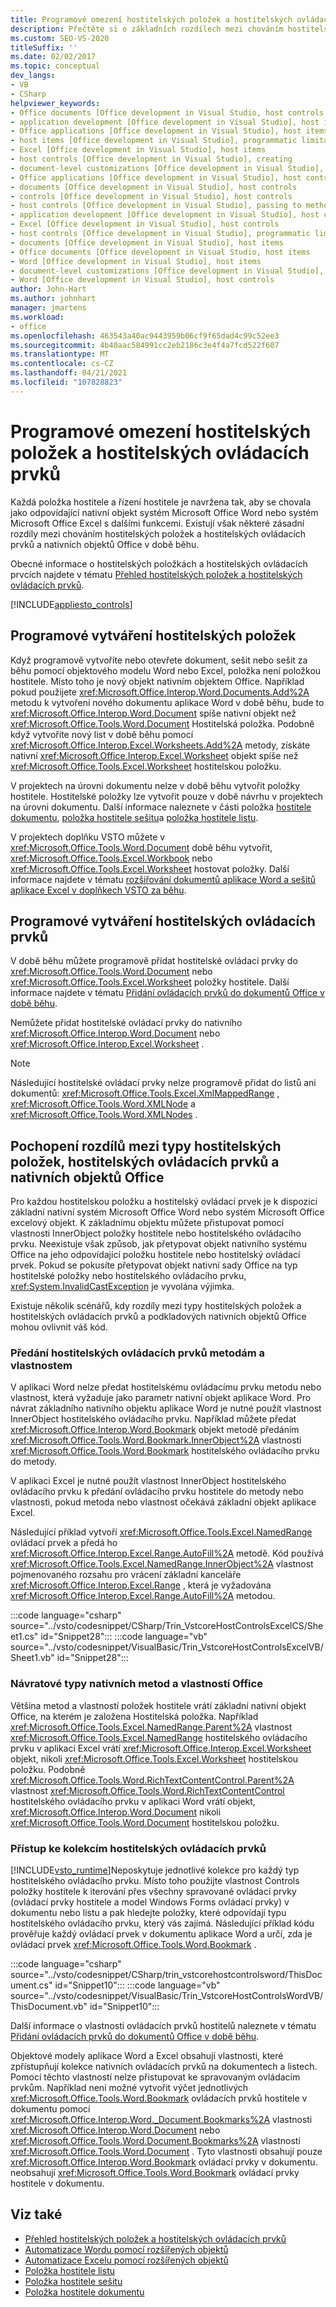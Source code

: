 ```yaml
---
title: Programové omezení hostitelských položek a hostitelských ovládacích prvků
description: Přečtěte si o základních rozdílech mezi chováním hostitelských položek a hostitelskými ovládacími prvky a nativními objekty Office v době běhu.
ms.custom: SEO-VS-2020
titleSuffix: ''
ms.date: 02/02/2017
ms.topic: conceptual
dev_langs:
- VB
- CSharp
helpviewer_keywords:
- Office documents [Office development in Visual Studio, host controls
- application development [Office development in Visual Studio], host items
- Office applications [Office development in Visual Studio], host items
- host items [Office development in Visual Studio], programmatic limitations
- Excel [Office development in Visual Studio], host items
- host controls [Office development in Visual Studio], creating
- document-level customizations [Office development in Visual Studio], host controls
- Office applications [Office development in Visual Studio], host controls
- documents [Office development in Visual Studio], host controls
- controls [Office development in Visual Studio], host controls
- host controls [Office development in Visual Studio], passing to methods and properties
- application development [Office development in Visual Studio], host controls
- Excel [Office development in Visual Studio], host controls
- host controls [Office development in Visual Studio], programmatic limitations
- documents [Office development in Visual Studio], host items
- Office documents [Office development in Visual Studio, host items
- Word [Office development in Visual Studio], host items
- document-level customizations [Office development in Visual Studio], host items
- Word [Office development in Visual Studio], host controls
author: John-Hart
ms.author: johnhart
manager: jmartens
ms.workload:
- office
ms.openlocfilehash: 463543a40ac9443959b06cf9f65dad4c99c52ee3
ms.sourcegitcommit: 4b40aac584991cc2eb2186c3e4f4a7fcd522f607
ms.translationtype: MT
ms.contentlocale: cs-CZ
ms.lasthandoff: 04/21/2021
ms.locfileid: "107828823"
---
```

# <a name="programmatic-limitations-of-host-items-and-host-controls"></a>Programové omezení hostitelských položek a hostitelských ovládacích prvků
  Každá položka hostitele a řízení hostitele je navržena tak, aby se chovala jako odpovídající nativní objekt systém Microsoft Office Word nebo systém Microsoft Office Excel s dalšími funkcemi. Existují však některé zásadní rozdíly mezi chováním hostitelských položek a hostitelských ovládacích prvků a nativních objektů Office v době běhu.

 Obecné informace o hostitelských položkách a hostitelských ovládacích prvcích najdete v tématu [Přehled hostitelských položek a hostitelských ovládacích prvků](../vsto/host-items-and-host-controls-overview.md).

 [!INCLUDE[appliesto_controls](../vsto/includes/appliesto-controls-md.md)]

## <a name="programmatically-create-host-items"></a>Programové vytváření hostitelských položek
 Když programově vytvoříte nebo otevřete dokument, sešit nebo sešit za běhu pomocí objektového modelu Word nebo Excel, položka není položkou hostitele. Místo toho je nový objekt nativním objektem Office. Například pokud použijete <xref:Microsoft.Office.Interop.Word.Documents.Add%2A> metodu k vytvoření nového dokumentu aplikace Word v době běhu, bude to <xref:Microsoft.Office.Interop.Word.Document> spíše nativní objekt než <xref:Microsoft.Office.Tools.Word.Document> Hostitelská položka. Podobně když vytvoříte nový list v době běhu pomocí <xref:Microsoft.Office.Interop.Excel.Worksheets.Add%2A> metody, získáte nativní <xref:Microsoft.Office.Interop.Excel.Worksheet> objekt spíše než <xref:Microsoft.Office.Tools.Excel.Worksheet> hostitelskou položku.

 V projektech na úrovni dokumentu nelze v době běhu vytvořit položky hostitele. Hostitelské položky lze vytvořit pouze v době návrhu v projektech na úrovni dokumentu. Další informace naleznete v části položka [hostitele dokumentu](../vsto/document-host-item.md), [položka hostitele sešitu](../vsto/workbook-host-item.md)a [položka hostitele listu](../vsto/worksheet-host-item.md).

 V projektech doplňku VSTO můžete v <xref:Microsoft.Office.Tools.Word.Document> době běhu vytvořit, <xref:Microsoft.Office.Tools.Excel.Workbook> nebo <xref:Microsoft.Office.Tools.Excel.Worksheet> hostovat položky. Další informace najdete v tématu [rozšiřování dokumentů aplikace Word a sešitů aplikace Excel v doplňkech VSTO za běhu](../vsto/extending-word-documents-and-excel-workbooks-in-vsto-add-ins-at-run-time.md).

## <a name="programmatically-create-host-controls"></a>Programové vytváření hostitelských ovládacích prvků
 V době běhu můžete programově přidat hostitelské ovládací prvky do <xref:Microsoft.Office.Tools.Word.Document> nebo <xref:Microsoft.Office.Tools.Excel.Worksheet> položky hostitele. Další informace najdete v tématu [Přidání ovládacích prvků do dokumentů Office v době běhu](../vsto/adding-controls-to-office-documents-at-run-time.md).

 Nemůžete přidat hostitelské ovládací prvky do nativního <xref:Microsoft.Office.Interop.Word.Document> nebo <xref:Microsoft.Office.Interop.Excel.Worksheet> .

> [!NOTE]
> Následující hostitelské ovládací prvky nelze programově přidat do listů ani dokumentů: <xref:Microsoft.Office.Tools.Excel.XmlMappedRange> , <xref:Microsoft.Office.Tools.Word.XMLNode> a <xref:Microsoft.Office.Tools.Word.XMLNodes> .

## <a name="understand-type-differences-between-host-items-host-controls-and-native-office-objects"></a>Pochopení rozdílů mezi typy hostitelských položek, hostitelských ovládacích prvků a nativních objektů Office
 Pro každou hostitelskou položku a hostitelský ovládací prvek je k dispozici základní nativní systém Microsoft Office Word nebo systém Microsoft Office excelový objekt. K základnímu objektu můžete přistupovat pomocí vlastnosti InnerObject položky hostitele nebo hostitelského ovládacího prvku. Neexistuje však způsob, jak přetypovat objekt nativního systému Office na jeho odpovídající položku hostitele nebo hostitelský ovládací prvek. Pokud se pokusíte přetypovat objekt nativní sady Office na typ hostitelské položky nebo hostitelského ovládacího prvku, <xref:System.InvalidCastException> je vyvolána výjimka.

 Existuje několik scénářů, kdy rozdíly mezi typy hostitelských položek a hostitelských ovládacích prvků a podkladových nativních objektů Office mohou ovlivnit váš kód.

### <a name="pass-host-controls-to-methods-and-properties"></a>Předání hostitelských ovládacích prvků metodám a vlastnostem
 V aplikaci Word nelze předat hostitelskému ovládacímu prvku metodu nebo vlastnost, která vyžaduje jako parametr nativní objekt aplikace Word. Pro návrat základního nativního objektu aplikace Word je nutné použít vlastnost InnerObject hostitelského ovládacího prvku. Například můžete předat <xref:Microsoft.Office.Interop.Word.Bookmark> objekt metodě předáním <xref:Microsoft.Office.Tools.Word.Bookmark.InnerObject%2A> vlastnosti <xref:Microsoft.Office.Tools.Word.Bookmark> hostitelského ovládacího prvku do metody.

 V aplikaci Excel je nutné použít vlastnost InnerObject hostitelského ovládacího prvku k předání ovládacího prvku hostitele do metody nebo vlastnosti, pokud metoda nebo vlastnost očekává základní objekt aplikace Excel.

 Následující příklad vytvoří <xref:Microsoft.Office.Tools.Excel.NamedRange> ovládací prvek a předá ho <xref:Microsoft.Office.Interop.Excel.Range.AutoFill%2A> metodě. Kód používá <xref:Microsoft.Office.Tools.Excel.NamedRange.InnerObject%2A> vlastnost pojmenovaného rozsahu pro vrácení základní kanceláře <xref:Microsoft.Office.Interop.Excel.Range> , která je vyžadována <xref:Microsoft.Office.Interop.Excel.Range.AutoFill%2A> metodou.

 :::code language="csharp" source="../vsto/codesnippet/CSharp/Trin_VstcoreHostControlsExcelCS/Sheet1.cs" id="Snippet28":::
 :::code language="vb" source="../vsto/codesnippet/VisualBasic/Trin_VstcoreHostControlsExcelVB/Sheet1.vb" id="Snippet28":::

### <a name="return-types-of-native-office-methods-and-properties"></a>Návratové typy nativních metod a vlastností Office
 Většina metod a vlastností položek hostitele vrátí základní nativní objekt Office, na kterém je založena Hostitelská položka. Například <xref:Microsoft.Office.Tools.Excel.NamedRange.Parent%2A> vlastnost <xref:Microsoft.Office.Tools.Excel.NamedRange> hostitelského ovládacího prvku v aplikaci Excel vrátí <xref:Microsoft.Office.Interop.Excel.Worksheet> objekt, nikoli <xref:Microsoft.Office.Tools.Excel.Worksheet> hostitelskou položku. Podobně <xref:Microsoft.Office.Tools.Word.RichTextContentControl.Parent%2A> vlastnost <xref:Microsoft.Office.Tools.Word.RichTextContentControl> hostitelského ovládacího prvku v aplikaci Word vrátí objekt, <xref:Microsoft.Office.Interop.Word.Document> nikoli <xref:Microsoft.Office.Tools.Word.Document> hostitelskou položku.

### <a name="access-collections-of-host-controls"></a>Přístup ke kolekcím hostitelských ovládacích prvků
 [!INCLUDE[vsto_runtime](../vsto/includes/vsto-runtime-md.md)]Neposkytuje jednotlivé kolekce pro každý typ hostitelského ovládacího prvku. Místo toho použijte vlastnost Controls položky hostitele k iterování přes všechny spravované ovládací prvky (ovládací prvky hostitele a model Windows Forms ovládací prvky) v dokumentu nebo listu a pak hledejte položky, které odpovídají typu hostitelského ovládacího prvku, který vás zajímá. Následující příklad kódu prověřuje každý ovládací prvek v dokumentu aplikace Word a určí, zda je ovládací prvek <xref:Microsoft.Office.Tools.Word.Bookmark> .

 :::code language="csharp" source="../vsto/codesnippet/CSharp/trin_vstcorehostcontrolsword/ThisDocument.cs" id="Snippet10":::
 :::code language="vb" source="../vsto/codesnippet/VisualBasic/Trin_VstcoreHostControlsWordVB/ThisDocument.vb" id="Snippet10":::

 Další informace o vlastnosti ovládacích prvků hostitelů naleznete v tématu [Přidání ovládacích prvků do dokumentů Office v době běhu](../vsto/adding-controls-to-office-documents-at-run-time.md).

 Objektové modely aplikace Word a Excel obsahují vlastnosti, které zpřístupňují kolekce nativních ovládacích prvků na dokumentech a listech. Pomocí těchto vlastností nelze přistupovat ke spravovaným ovládacím prvkům. Například není možné vytvořit výčet jednotlivých <xref:Microsoft.Office.Tools.Word.Bookmark> ovládacích prvků hostitele v dokumentu pomocí <xref:Microsoft.Office.Interop.Word._Document.Bookmarks%2A> vlastnosti <xref:Microsoft.Office.Interop.Word.Document> nebo <xref:Microsoft.Office.Tools.Word.Document.Bookmarks%2A> vlastnosti <xref:Microsoft.Office.Tools.Word.Document> . Tyto vlastnosti obsahují pouze <xref:Microsoft.Office.Interop.Word.Bookmark> ovládací prvky v dokumentu. neobsahují <xref:Microsoft.Office.Tools.Word.Bookmark> ovládací prvky hostitele v dokumentu.

## <a name="see-also"></a>Viz také
- [Přehled hostitelských položek a hostitelských ovládacích prvků](../vsto/host-items-and-host-controls-overview.md)
- [Automatizace Wordu pomocí rozšířených objektů](../vsto/automating-word-by-using-extended-objects.md)
- [Automatizace Excelu pomocí rozšířených objektů](../vsto/automating-excel-by-using-extended-objects.md)
- [Položka hostitele listu](../vsto/worksheet-host-item.md)
- [Položka hostitele sešitu](../vsto/workbook-host-item.md)
- [Položka hostitele dokumentu](../vsto/document-host-item.md)

